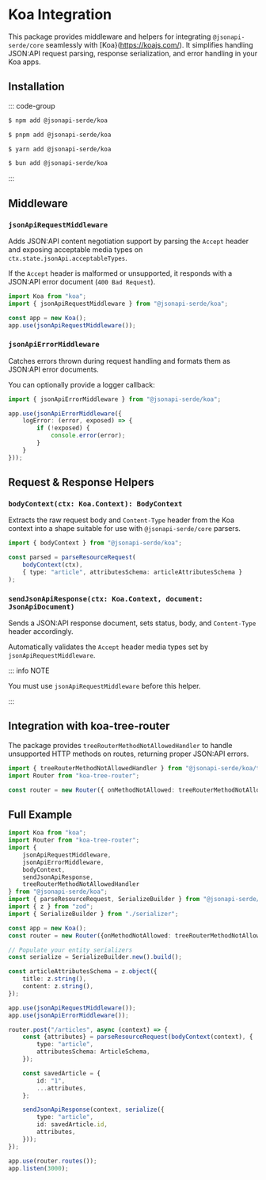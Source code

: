 # Koa Integration

This package provides middleware and helpers for integrating `@jsonapi-serde/core` seamlessly with 
[Koa}(https://koajs.com/). It simplifies handling JSON:API request parsing, response serialization, and error handling
in your Koa apps.

## Installation

::: code-group

```sh [npm]
$ npm add @jsonapi-serde/koa
```

```sh [pnpm]
$ pnpm add @jsonapi-serde/koa
```

```sh [yarn]
$ yarn add @jsonapi-serde/koa
```

```sh [bun]
$ bun add @jsonapi-serde/koa
```

:::

## Middleware

### `jsonApiRequestMiddleware`

Adds JSON:API content negotiation support by parsing the `Accept` header and exposing acceptable media types on
`ctx.state.jsonApi.acceptableTypes`.

If the `Accept` header is malformed or unsupported, it responds with a JSON:API error document (`400 Bad Request`).

```ts
import Koa from "koa";
import { jsonApiRequestMiddleware } from "@jsonapi-serde/koa";

const app = new Koa();
app.use(jsonApiRequestMiddleware());
```

### `jsonApiErrorMiddleware`

Catches errors thrown during request handling and formats them as JSON:API error documents.

You can optionally provide a logger callback:

```ts
import { jsonApiErrorMiddleware } from "@jsonapi-serde/koa";

app.use(jsonApiErrorMiddleware({
    logError: (error, exposed) => {
        if (!exposed) {
            console.error(error);
        }
    }
}));
```

## Request & Response Helpers

### `bodyContext(ctx: Koa.Context): BodyContext`

Extracts the raw request body and `Content-Type` header from the Koa context into a shape suitable for use with
`@jsonapi-serde/core` parsers.

```ts
import { bodyContext } from "@jsonapi-serde/koa";

const parsed = parseResourceRequest(
    bodyContext(ctx),
    { type: "article", attributesSchema: articleAttributesSchema }
);
```

### `sendJsonApiResponse(ctx: Koa.Context, document: JsonApiDocument)`

Sends a JSON:API response document, sets status, body, and `Content-Type` header accordingly.

Automatically validates the `Accept` header media types set by `jsonApiRequestMiddleware`.

::: info NOTE

You must use `jsonApiRequestMiddleware` before this helper.

:::

## Integration with koa-tree-router

The package provides `treeRouterMethodNotAllowedHandler` to handle unsupported HTTP methods on routes, returning proper
JSON:API errors.

```ts
import { treeRouterMethodNotAllowedHandler } from "@jsonapi-serde/koa/tree-router";
import Router from "koa-tree-router";

const router = new Router({ onMethodNotAllowed: treeRouterMethodNotAllowedHandler });
```

## Full Example

```ts
import Koa from "koa";
import Router from "koa-tree-router";
import {
    jsonApiRequestMiddleware,
    jsonApiErrorMiddleware,
    bodyContext,
    sendJsonApiResponse,
    treeRouterMethodNotAllowedHandler
} from "@jsonapi-serde/koa";
import { parseResourceRequest, SerializeBuilder } from "@jsonapi-serde/core";
import { z } from "zod";
import { SerializeBuilder } from "./serializer";

const app = new Koa();
const router = new Router({onMethodNotAllowed: treeRouterMethodNotAllowedHandler});

// Populate your entity serializers
const serialize = SerializeBuilder.new().build();

const articleAttributesSchema = z.object({
    title: z.string(),
    content: z.string(),
});

app.use(jsonApiRequestMiddleware());
app.use(jsonApiErrorMiddleware());

router.post("/articles", async (context) => {
    const {attributes} = parseResourceRequest(bodyContext(context), {
        type: "article",
        attributesSchema: ArticleSchema,
    });

    const savedArticle = {
        id: "1",
        ...attributes,
    };

    sendJsonApiResponse(context, serialize({
        type: "article",
        id: savedArticle.id,
        attributes,
    }));
});

app.use(router.routes());
app.listen(3000);
```

